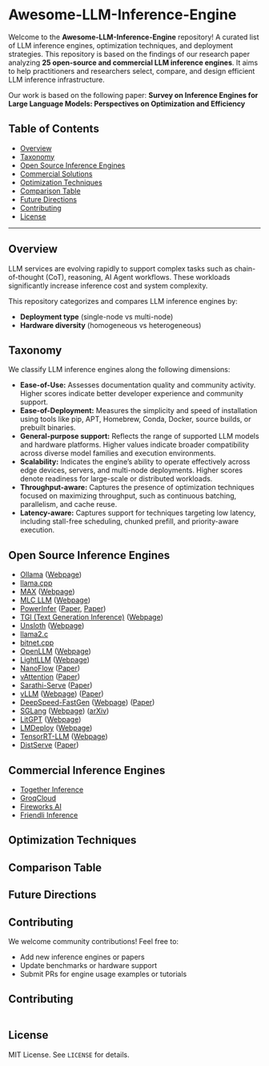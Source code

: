 # Awesome-LLM-Inference-Engine

Welcome to the **Awesome-LLM-Inference-Engine** repository!
A curated list of LLM inference engines, optimization techniques, and deployment strategies. This repository is based on the findings of our research paper analyzing **25 open-source and commercial LLM inference engines**. It aims to help practitioners and researchers select, compare, and design efficient LLM inference infrastructure.

Our work is based on the following paper:
 **Survey on Inference Engines for Large Language Models: Perspectives on Optimization and Efficiency**

## Table of Contents

- [Overview](#overview)
- [Taxonomy](#taxonomy)
- [Open Source Inference Engines](#open-source-inference-engines)
- [Commercial Solutions](#commercial-solutions)
- [Optimization Techniques](#optimization-techniques)
- [Comparison Table](#comparison-table)
- [Future Directions](#future-directions)
- [Contributing](#contributing)
- [License](#license)

---


## Overview

LLM services are evolving rapidly to support complex tasks such as chain-of-thought (CoT), reasoning, AI Agent workflows. These workloads significantly increase inference cost and system complexity.

This repository categorizes and compares LLM inference engines by:
- **Deployment type** (single-node vs multi-node)
- **Hardware diversity** (homogeneous vs heterogeneous)


## Taxonomy

We classify LLM inference engines along the following dimensions:
- **Ease-of-Use:** Assesses documentation quality and community activity. Higher scores indicate better developer experience and community support.
- **Ease-of-Deployment:** Measures the simplicity and speed of installation using tools like pip, APT, Homebrew, Conda, Docker, source builds, or prebuilt binaries.
- **General-purpose support:** Reflects the range of supported LLM models and hardware platforms. Higher values indicate broader compatibility across diverse model families and execution environments.
- **Scalability:** Indicates the engine’s ability to operate effectively across edge devices, servers, and multi-node deployments. Higher scores denote readiness for large-scale or distributed workloads.
- **Throughput-aware:** Captures the presence of optimization techniques focused on maximizing throughput, such as continuous batching, parallelism, and cache reuse.
- **Latency-aware:** Captures support for techniques targeting low latency, including stall-free scheduling, chunked prefill, and priority-aware execution.

## Open Source Inference Engines

- [Ollama](https://github.com/ollama/ollama) ([Webpage](https://ollama.com/))
- [llama.cpp](https://github.com/ggml-org/llama.cpp)
- [MAX](https://github.com/modular/modular) ([Webpage](https://www.modular.com/max/solutions/ai-inference))
- [MLC LLM](https://github.com/mlc-ai/mlc-llm) ([Webpage](https://llm.mlc.ai/))
- [PowerInfer](https://github.com/SJTU-IPADS/PowerInfer) ([Paper](https://arxiv.org/abs/2312.12456), [Paper](https://arxiv.org/abs/2406.06282))
- [TGI (Text Generation Inference)](https://github.com/huggingface/text-generation-inference) ([Webpage](https://huggingface.co/docs/text-generation-inference/index))
- [Unsloth](https://github.com/unslothai/unsloth) ([Webpage](https://unsloth.ai/))
- [llama2.c](https://github.com/karpathy/llama2.c)
- [bitnet.cpp](https://github.com/microsoft/BitNet)
- [OpenLLM](https://github.com/bentoml/OpenLLM) ([Webpage](https://www.bentoml.com/))
- [LightLLM](https://github.com/ModelTC/lightllm) ([Webpage](https://www.light-ai.top/lightllm-blog/blog/))
- [NanoFlow](https://github.com/efeslab/Nanoflow) ([Paper](https://arxiv.org/abs/2408.12757))
- [vAttention](https://github.com/microsoft/vattention) ([Paper](https://arxiv.org/abs/2405.04437))
- [Sarathi-Serve](https://github.com/microsoft/sarathi-serve) ([Paper](https://arxiv.org/abs/2403.02310))
- [vLLM](https://github.com/vllm-project/vllm) ([Webpage](https://docs.vllm.ai/en/latest/)) ([Paper](https://arxiv.org/abs/2309.06180))
- [DeepSpeed-FastGen](https://github.com/deepspeedai/DeepSpeed/tree/master/blogs/deepspeed-fastgen)  ([Webpage](https://www.deepspeed.ai/)) ([Paper](https://arxiv.org/abs/2401.08671))
- [SGLang](https://github.com/sgl-project/sglang) ([Webpage](https://docs.sglang.ai//)) ([arXiv](https://arxiv.org/abs/2312.07104))
- [LitGPT](https://github.com/Lightning-AI/litgpt) ([Webpage](https://lightning.ai/))
- [LMDeploy](https://github.com/InternLM/lmdeploy) ([Webpage](https://lmdeploy.readthedocs.io/en/latest/))
- [TensorRT-LLM](https://github.com/NVIDIA/TensorRT-LLM) ([Webpage](https://docs.nvidia.com/tensorrt-llm/index.html))
- [DistServe](https://github.com/LLMServe/DistServe) ([Paper](https://arxiv.org/abs/2401.09670))

## Commercial Inference Engines

- [Together Inference](https://www.together.ai/)
- [GroqCloud](https://groq.com/groqcloud/)
- [Fireworks AI](https://fireworks.ai/)
- [Friendli Inference](https://friendli.ai/)

## Optimization Techniques

## Comparison Table

## Future Directions

## Contributing

We welcome community contributions! Feel free to:
- Add new inference engines or papers
- Update benchmarks or hardware support
- Submit PRs for engine usage examples or tutorials

## Contributing
```
```

## License

MIT License. See `LICENSE` for details.
